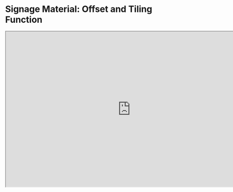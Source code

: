 # Signage Material: Offset and Tiling Function

<p><iframe title="YouTube video player" src="https://www.youtube.com/embed/mWviLdwP1CU?si=LfuGceo2pno_rz6V" width="800" height="500" allowfullscreen="allowfullscreen" allow="accelerometer; autoplay; clipboard-write; encrypted-media; gyroscope; picture-in-picture; web-share"></iframe></p>